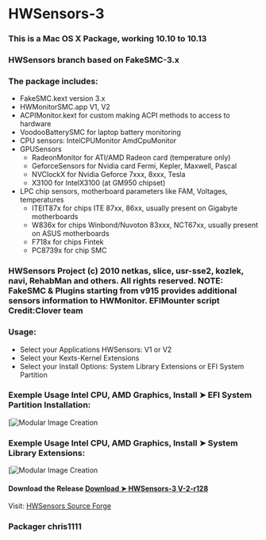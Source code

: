 # HWSensors-3

### This is a Mac OS X Package, working 10.10 to 10.13
    
### HWSensors branch based on FakeSMC-3.x

### The package includes:
- FakeSMC.kext version 3.x
- HWMonitorSMC.app V1, V2
- ACPIMonitor.kext for custom making ACPI methods to access to hardware
- VoodooBatterySMC for laptop battery monitoring
- CPU sensors:
    IntelCPUMonitor
    AmdCpuMonitor
- GPUSensors
    - RadeonMonitor  for ATI/AMD Radeon card (temperature only)
    - GeforceSensors for Nvidia card Fermi, Kepler, Maxwell, Pascal
    - NVClockX for Nvidia Geforce 7xxx, 8xxx, Tesla
    - X3100 for IntelX3100 (at GM950 chipset)
- LPC chip sensors, motherboard parameters like FAM, Voltages, temperatures
   - ITEIT87x  for chips ITE 87xx, 86xx, usually present on Gigabyte motherboards
   - W836x  for chips Winbond/Nuvoton 83xxx, NCT67xx, usually present on ASUS motherboards
   - F718x  for chips Fintek 
   - PC8739x for chip SMC

### HWSensors Project (c) 2010 netkas, slice, usr-sse2, kozlek, navi, RehabMan and others. All rights reserved. NOTE: FakeSMC & Plugins starting from v915 provides additional sensors information to HWMonitor. EFIMounter script Credit:Clover team 

### Usage: 
   - Select your Applications HWSensors: V1 or V2
   - Select your Kexts-Kernel Extensions 
   - Select your Install Options: System Library Extensions or EFI System Partition

### Exemple Usage Intel CPU, AMD Graphics, Install ➤ EFI System Partition Installation:
[![Modular Image Creation](https://i62.servimg.com/u/f62/18/50/18/69/esp_ca10.jpg) 


### Exemple Usage Intel CPU, AMD Graphics, Install ➤ System Library Extensions: 
[![Modular Image Creation](https://i62.servimg.com/u/f62/18/50/18/69/sle-ca11.png)

#### Download the Release [Download ➤ HWSensors-3 V-2-r128](https://github.com/chris1111/HWSensors-3/releases/tag/R128)


Visit: [HWSensors Source Forge](https://sourceforge.net/projects/hwsensors3.hwsensors.p/files/?source=navbar)

### Packager chris1111
